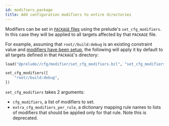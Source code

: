 ```yaml
---
id: modifiers_package
title: Add configuration modifiers to entire directories
---
```


Modifiers can be set in [`PACKAGE` files](../../rule_authors/package.md) using
the prelude's `set_cfg_modifiers`. In this case they will be applied to all
targets affected by that `PACKAGE` file.

For example, assuming that `root//build:debug` is an existing constraint value
and [modifiers have been setup](./modifiers_setup.md), the following will apply
it by default to all targets defined in that `PACKAGE`'s directory:

```python
load("@prelude//cfg/modifier/set_cfg_modifiers.bzl", "set_cfg_modifiers")

set_cfg_modifiers([
    "root//build:debug",
])
```

`set_cfg_modifiers` takes 2 arguments:

- `cfg_modifiers`, a list of modifiers to set.
- `extra_cfg_modifiers_per_rule`, a dictionary mapping rule names to lists of
  modifiers that should be applied only for that rule. Note this is deprecated.
